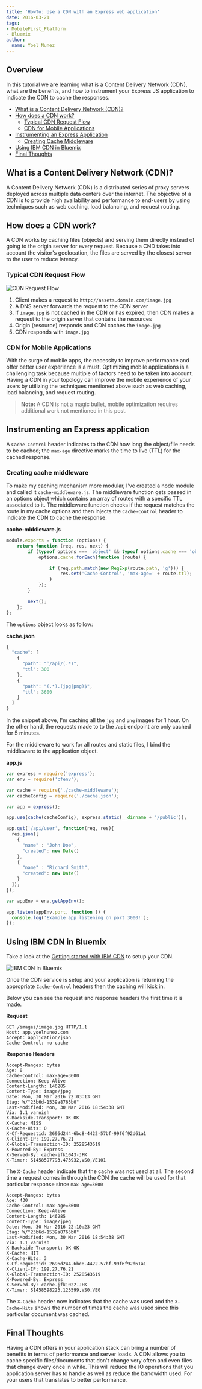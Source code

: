 ```yaml
---
title: 'HowTo: Use a CDN with an Express web application'
date: 2016-03-21
tags:
- MobileFirst_Platform
- Bluemix
author:
  name: Yoel Nunez
---
```


## Overview
In this tutorial we are learning what is a Content Delivery Network (CDN), what are the benefits, and how to instrument your Express JS application to indicate the CDN to cache the responses.

* [What is a Content Delivery Network (CDN)?](#what-is-a-content-delivery-network-cdn)
* [How does a CDN work?](#how-does-a-cdn-work)
  * [Typical CDN Request Flow](#typical-cdn-request-flow)
  * [CDN for Mobile Applications](#cdn-for-mobile-applications)
* [Instrumenting an Express Application](#instrumenting-an-express-application)
  * [Creating Cache Middleware](#creating-cache-middleware)
* [Using IBM CDN in Bluemix](#using-ibm-cdn-in-bluemix)
* [Final Thoughts](#final-thoughts)

## What is a Content Delivery Network (CDN)?
A Content Delivery Network (CDN) is a distributed series of proxy servers deployed across multiple data centers over the internet. The objective of a CDN is to provide high availability and performance to end-users by using techniques such as web caching, load balancing, and request routing.

## How does a CDN work?
A CDN works by caching files (objects) and serving them directly instead of going to the origin server for every request. Because a CND takes into account the visitor's geolocation, the files are served by the closest server to the user to reduce latency.

### Typical CDN Request Flow

![CDN Request Flow]({{site.baseurl}}/assets/blog/2016-03-30-howto-use-a-cdn-with-an-express-web-application/cdn-illustration.png)

1. Client makes a request to `http://assets.domain.com/image.jpg`
2. A DNS server forwards the request to the CDN server
3. If `image.jpg` is not cached in the CDN or has expired, then CDN makes a request to the origin server that contains the resources
4. Origin (resource) responds and CDN caches the `image.jpg`
5. CDN responds with `image.jpg`

### CDN for Mobile Applications

With the surge of mobile apps, the necessity to improve performance and offer better user experience is a must. Optimizing mobile applications is a challenging task because multiple of factors need to be taken into account. Having a CDN in your topology can improve the mobile experience of your users by utilizing the techniques mentioned above such as web caching, load balancing, and request routing.

> **Note:** A CDN is not a magic bullet, mobile optimization requires additional work not mentioned in this post.</blockquote>

## Instrumenting an Express application

A `Cache-Control` header indicates to the CDN how long the object/file needs to be cached; the `max-age` directive marks the time to live (TTL) for the cached response.

### Creating cache middleware

To make my caching mechanism more modular, I've created a node module and called it `cache-middleware.js`. The middleware function gets passed in an options object which contains an array of routes with a specific TTL associated to it. The middleware function checks if the request matches the route in my cache options and then injects the `Cache-Control` header to indicate the CDN to cache the response.

**cache-middleware.js**

```javascript
module.exports = function (options) {
    return function (req, res, next) {
        if (typeof options === 'object' && typeof options.cache === 'object') {
            options.cache.forEach(function (route) {

                if (req.path.match(new RegExp(route.path, 'g'))) {
                    res.set('Cache-Control', 'max-age=' + route.ttl);
                }
            });
        }

        next();
    };
};
```

The `options` object looks as follow:

**cache.json**

```javascript
{
  "cache": [
    {
      "path": "^/api/(.*)",
      "ttl": 300
    },
    {
      "path": "(.*).(jpg|png)$",
      "ttl": 3600
    }
  ]
}
```

In the snippet above, I'm caching all the `jpg` and `png` images for 1 hour. On the other hand, the requests made to to the `/api` endpoint are only cached for 5 minutes.

For the middleware to work for all routes and static files, I bind the middleware to the application object.


**app.js**

```javascript
var express = require('express');
var env = require('cfenv');

var cache = require('./cache-middleware');
var cacheConfig = require('./cache.json');

var app = express();

app.use(cache(cacheConfig), express.static(__dirname + '/public'));

app.get('/api/user', function(req, res){
  res.json([
    {
      "name" : "John Doe",
      "created": new Date()
    },
    {
      "name" : "Richard Smith",
      "created": new Date()
    }
  ]);
});

var appEnv = env.getAppEnv();

app.listen(appEnv.port, function () {
  console.log('Example app listening on port 3000!');
});
```


## Using IBM CDN in Bluemix

Take a look at the [Getting started with IBM CDN](https://console.ng.bluemix.net/docs/services/cdn/index.html) to setup your CDN.

![IBM CDN in Bluemix]({{site.baseurl}}/assets/blog/2016-03-30-howto-use-a-cdn-with-an-express-web-application/ibm-cdn-service.png)

Once the CDN service is setup and your application is returning the appropriate `Cache-Control` headers then the caching will kick in.

Below you can see the request and response headers the first time it is made.

**Request**

```
GET /images/image.jpg HTTP/1.1
Host: app.yoelnunez.com
Accept: application/json
Cache-Control: no-cache
```

**Response Headers**

```
Accept-Ranges: bytes
Age: 0
Cache-Control: max-age=3600
Connection: Keep-Alive
Content-Length: 146285
Content-Type: image/jpeg
Date: Mon, 30 Mar 2016 22:03:13 GMT
Etag: W/"23b6d-1539a8765b0"
Last-Modified: Mon, 30 Mar 2016 18:54:38 GMT
Via: 1.1 varnish
X-Backside-Transport: OK OK
X-Cache: MISS
X-Cache-Hits: 0
X-Cf-Requestid: 2696d244-6bc8-4422-57bf-99f6f92d61a1
X-Client-IP: 199.27.76.21
X-Global-Transaction-ID: 2528543619
X-Powered-By: Express
X-Served-By: cache-jfk1043-JFK
X-Timer: S1458597793.473932,VS0,VE101
```

The `X-Cache` header indicate that the cache was not used at all. The second time a request comes in through the CDN the cache will be used for that particular response since `max-age=3600`

```
Accept-Ranges: bytes
Age: 430
Cache-Control: max-age=3600
Connection: Keep-Alive
Content-Length: 146285
Content-Type: image/jpeg
Date: Mon, 30 Mar 2016 22:10:23 GMT
Etag: W/"23b6d-1539a8765b0"
Last-Modified: Mon, 30 Mar 2016 18:54:38 GMT
Via: 1.1 varnish
X-Backside-Transport: OK OK
X-Cache: HIT
X-Cache-Hits: 3
X-Cf-Requestid: 2696d244-6bc8-4422-57bf-99f6f92d61a1
X-Client-IP: 199.27.76.21
X-Global-Transaction-ID: 2528543619
X-Powered-By: Express
X-Served-By: cache-jfk1022-JFK
X-Timer: S1458598223.125599,VS0,VE0
```

The `X-Cache` header now indicates that the cache was used and the `X-Cache-Hits` shows the number of times the cache was used since this particular document was cached.


## Final Thoughts

Having a CDN offers in your application stack can bring a number of benefits in terms of performance and server loads. A CDN allows you to cache specific files/documents that don't change very often and even files that change every once in while. This will reduce the IO operations that you application server has to handle as well as reduce the bandwidth used. For your users that translates to better performance.
